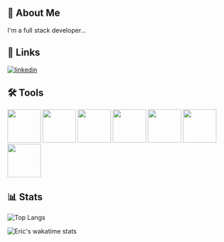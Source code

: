 ## 🚀 About Me

I'm a full stack developer...

## 🔗 Links

[![linkedin](https://img.shields.io/badge/linkedin-0A66C2?style=for-the-badge&logo=linkedin&logoColor=white)](https://www.linkedin.com/in/ericssilva/)

## 🛠 Tools

<div>
  <img src="https://cdn.jsdelivr.net/gh/devicons/devicon/icons/vscode/vscode-original.svg" width="75" />        
  <img src="https://cdn.jsdelivr.net/gh/devicons/devicon/icons/postgresql/postgresql-original.svg" width="75" />
  <img src="https://cdn.jsdelivr.net/gh/devicons/devicon/icons/nodejs/nodejs-original.svg" width="75" />
  <img src="https://cdn.jsdelivr.net/gh/devicons/devicon/icons/express/express-original.svg" width="75" />
  <img src="https://cdn.worldvectorlogo.com/logos/prisma-3.svg" height="75" />
  <img src="https://cdn.jsdelivr.net/gh/devicons/devicon/icons/react/react-original.svg" width="75"  />
  <img src="https://cdn.jsdelivr.net/gh/devicons/devicon/icons/typescript/typescript-original.svg" width="75" />
</div>

## :bar_chart: Stats

![Top Langs](https://github-readme-stats.vercel.app/api/top-langs/?username=ericsx2&layout=compact&theme=radical)

![Eric's wakatime stats](https://github-readme-stats.vercel.app/api/wakatime?username=5a74fe7f-9cad-41d9-aa54-90a53f771ddf&theme=radical)
